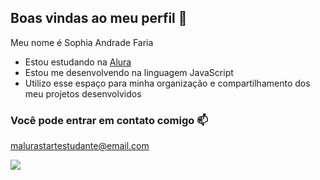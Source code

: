 ## Boas vindas ao meu perfil 💖

Meu nome é Sophia Andrade Faria

- Estou estudando na [Alura](https://www.alura.com.br)
- Estou me desenvolvendo na linguagem JavaScript
- Utilizo esse espaço para minha organização e compartilhamento dos meu projetos desenvolvidos

### Você pode entrar em contato comigo 📫

malurastartestudante@email.com



![](https://tenor.com/pt-BR/view/cat-coffee-after-coffee-gif-75583936874154165887)
